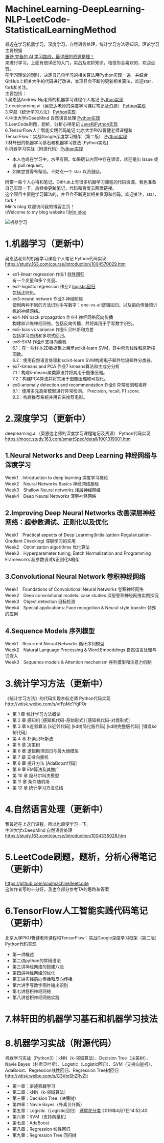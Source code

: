 # MachineLearning-DeepLearning-NLP-LeetCode-StatisticalLearningMethod  

最近在学习机器学习，深度学习，自然语言处理，统计学习方法等知识，理论学习主要根据  
[重磅,完备的 AI 学习路线，最详细的资源整理！](https://mp.weixin.qq.com/s/3_KT7WZvvTGts3wprlpFPA)  
来进行学习，上面有很详细的入门，实战及进阶知识，相信你会喜欢的，欢迎点赞。  
在学习理论的同时，决定自己将学习的相关算法用Python实现一遍，并结合GitHub上相关大牛的代码进行改进，本项目会不断的更新相关算法，欢迎star，fork和关注。  
主要包括：  
1.吴恩达Andrew Ng老师的机器学习课程个人笔记 [Python实现](https://github.com/liweimin1996/MachineLearning-DeepLearning-NLP-LeetCode-StatisticalLearningMethod-TensorFlow/tree/master/%E6%9C%BA%E5%99%A8%E5%AD%A6%E4%B9%A0%20%E5%90%B4%E6%81%A9%E8%BE%BE%20Python%E4%BB%A3%E7%A0%81%E5%AE%9E%E7%8E%B0)    
2.deeplearning.ai（吴恩达老师的深度学习课程笔记及资源） [Python实现](https://github.com/liweimin1996/MachineLearning-DeepLearning-NLP-LeetCode-StatisticalLearningMethod-TensorFlow/tree/master/%E6%B7%B1%E5%BA%A6%E5%AD%A6%E4%B9%A0%20%E5%90%B4%E6%81%A9%E8%BE%BE%20Python%E4%BB%A3%E7%A0%81%E5%AE%9E%E7%8E%B0)    
3.李航《统计学习方法》 [Python实现](https://github.com/liweimin1996/MachineLearning-DeepLearning-NLP-LeetCode-StatisticalLearningMethod-TensorFlow/tree/master/%E7%BB%9F%E8%AE%A1%E5%AD%A6%E4%B9%A0%E6%96%B9%E6%B3%95%20%E6%9D%8E%E8%88%AA%20Python%E4%BB%A3%E7%A0%81%E5%AE%9E%E7%8E%B0)    
4.牛津大学xDeepMind 自然语言处理 [Python实现](https://github.com/liweimin1996/MachineLearning-DeepLearning-NLP-LeetCode-StatisticalLearningMethod-TensorFlow/tree/master/%E8%87%AA%E7%84%B6%E8%AF%AD%E8%A8%80%E5%A4%84%E7%90%86%20DeepMind%20Python%E4%BB%A3%E7%A0%81%E5%AE%9E%E7%8E%B0)  
5.LeetCode刷题，题析，分析心得笔记 [Java和Python实现](https://github.com/liweimin1996/MachineLearning-DeepLearning-NLP-LeetCode-StatisticalLearningMethod-TensorFlow/tree/master/LeetCode%E5%88%B7%E9%A2%98%EF%BC%8C%E9%A2%98%E6%9E%90%EF%BC%8C%E5%88%86%E6%9E%90%E5%BF%83%E5%BE%97%E7%AC%94%E8%AE%B0)  
6.TensorFlow人工智能实践代码笔记  北京大学PKU曹健老师课程和TensorFlow：实战Google深度学习框架（第二版） [Python实现](https://github.com/liweimin1996/MachineLearning-DeepLearning-NLP-LeetCode-StatisticalLearningMethod-TensorFlow/tree/master/TensorFlow%E5%AE%9E%E8%B7%B5%20Google%20Python%E4%BB%A3%E7%A0%81%E5%AE%9E%E7%8E%B0)  
7.林轩田的机器学习基石和机器学习技法  [Python实现]  
8.机器学习实战（附源代码）[Python实现](https://github.com/liweimin1996/MachineLearning-DeepLearning-NLP-LeetCode-StatisticalLearningMethod-TensorFlow/tree/master/%E6%9C%BA%E5%99%A8%E5%AD%A6%E4%B9%A0%E5%AE%9E%E6%88%98%20Python%E4%BB%A3%E7%A0%81%E5%AE%9E%E7%8E%B0/logistic%E9%80%BB%E8%BE%91%E5%9B%9E%E5%BD%92)  

- 本人也尚在学习中，水平有限。如果确认内容中存在谬误，欢迎提出 issue 或者 pull request。  
- 如果您觉得有帮助，不妨点一个 star 以资鼓励。  

附带一些个人心得和笔记。GitHub上有很多机器学习课程的代码资源，我也准备自己实现一下，后续会更新笔记，代码和百度云网盘链接。  
这个项目主要是学习算法的，并且会不断更新相关资源和代码，欢迎关注，star，fork！  
Min's blog 欢迎访问我的博客主页！  
(Welcome to my blog website !)[Min blog](https://liweimin1996.github.io/)    

![机器学习](https://github.com/liweimin1996/MachineLearning-DeepLearning-NLP-LeetCode-StatisticalLearningMethod-TensorFlow/blob/master/knowledge.jpg)  

# 1.机器学习（更新中）  

吴恩达老师的机器学习课程个人笔记 Python代码实现  
https://study.163.com/course/introduction/1004570029.htm       
- ex1-linear regression 作业1 [线性回归](https://github.com/liweimin1996/MachineLearning-DeepLearning-NLP-LeetCode-StatisticalLearningMethod-TensorFlow/tree/master/机器学习%20吴恩达%20Python代码实现/ex1-linear%20regression%20作业1%20线性回归)    
有一个变量和多个变量。  
- ex2-logistic regression 作业2 [logistic回归](https://github.com/liweimin1996/MachineLearning-DeepLearning-NLP-LeetCode-StatisticalLearningMethod-TensorFlow/tree/master/机器学习%20吴恩达%20Python代码实现/ex2-logistic%20regression%20作业2%20logistic回归)    
包括正则化。  
- ex3-neural network 作业3 神经网络  
使用两种不同的方法识别手写数字：one-vs-all逻辑回归，以及前向传播预训练的神经网络。  
- ex4-NN back propagation 作业4 神经网络反向传播  
构建和训练神经网络，包括反向传播，并将其用于手写数字识别。  
- ex5-bias vs variance 作业5 贝叶斯和方差  
包括学习曲线和多项式回归。  
- ex6-SVM 作业6 支持向量机  
6.1：在一些样本2D数据集上展示scikit-learn SVM，其中包含线性和高斯核函数。  
6.2：使用自然语言处理和scikit-learn SVM构建电子邮件垃圾邮件分类器。  
- ex7-kmeans and PCA 作业7 kmeans算法和主成分分析  
7.1：构建k-means聚类算法并将其用于图像压缩。  
7.2：构建PCA算法并将其用于图像压缩和可视化。  
- ex8-anomaly detection and recommendation 作业8 异常检测和推荐  
8.1：使用多元高斯模型进行异常检测。 Precision, recall, F1 score.  
8.2：构建推荐系统并用它来推荐电影。  
  
# 2.深度学习（更新中）  
deeplearning.ai（吴恩达老师的深度学习课程笔记及资源） Python代码实现  
https://mooc.study.163.com/smartSpec/detail/1001319001.htm  
## 1.Neural Networks and Deep Learning   神经网络与深度学习   
Week1　Introduction to deep learning  深度学习概论  
Week2　Neural Networks Basics  神经网络基础  
Week3　Shallow Neural networks  浅层神经网络  
Week4　Deep Neural Networks  深层神经网络  

## 2.Improving Deep Neural Networks  改善深层神经网络：超参数调试、正则化以及优化  
Week1　Practical aspects of Deep Learning(Initialization-Regularization-Gradient Checking)  深层学习的实用  
Week2　Optimization algorithms  优化算法  
Week3　Hyperparameter tuning, Batch Normalization and Programming Frameworks  超参数调试&正则化&框架  

## 3.Convolutional Neural Network  卷积神经网络    
Week1　Foundations of Convolutional Neural Networks  卷积神经网络  
Week2　Deep convolutional models: case studies  深层卷积神经网络实例探究  
Week3　Object detection  目标检测  
Week4　Special applications: Face recognition & Neural style transfer  特殊的应用  

## 4.Sequence Models  序列模型  
Week1　Recurrent Neural Networks  循环序列模型  
Week2　Natural Language Processing & Word Embeddings  自然语言处理与词嵌入  
Week3　Sequence models & Attention mechanism  序列模型和注意力机制  
  
# 3.统计学习方法（更新中）  
《统计学习方法》的代码实现李航老师 Python代码实现  
http://vdisk.weibo.com/s/vfFpMc1YgPOr  
- 第 1 章 统计学习方法概论
- 第 2 章 感知机 [感知机代码-原始形式] [感知机代码-对偶形式]
- 第 3 章 k近邻算法 [k近邻代码] [kd树简化版代码] [kd树完整版代码] [错误kd树代码]
- 第 4 章 朴素贝叶斯法
- 第 5 章 决策树
- 第 6 章 逻辑斯谛回归与最大熵模型
- 第 7 章 支持向量机
- 第 8 章 提升方法 [AdaBoost代码]
- 第 9 章 EM算法及其推广
- 第 10 章 隐马尔科夫模型
- 第 11 章 条件随机场
- 第 12 章 统计学习方法总结
  
# 4.自然语言处理（更新中）  
我最近在上这门课程，所以也顺便学习一下。  
牛津大学xDeepMind 自然语言处理  
https://study.163.com/course/introduction/1004336028.htm    


# 5.LeetCode刷题，题析，分析心得笔记 （更新中）     
https://github.com/soulmachine/leetcode    
这位作者写的十分好，我也会部分参考TA的思路和答案  

# 6.TensorFlow人工智能实践代码笔记（更新中）  
北京大学PKU曹健老师课程和TensorFlow：实战Google深度学习框架（第二版） Python代码实现  
- 第一讲概述
- 第二讲python的常用语法
- 第三讲神经网络的搭建八股
- 第四讲神经网络的优化
- 第五讲实践前向传播和反向传播
- 第六讲手写数字图片输出识别
- 第七讲卷积神经网络
- 第八讲卷积神经网络实践  

# 7.林轩田的机器学习基石和机器学习技法   


# 8.机器学习实战（附源代码）  
机器学习实战（Python3）：kNN（k-邻域算法）、Decision Tree（决策树）、Navie Bayes（朴素贝叶斯）、Logistic（Logistic回归）、SVM（支持向量机）、AdaBoost、Regression线性回归、Regression Tree树回归    
 http://vdisk.weibo.com/s/C3VtoShZRyZIt  
- 第一章：讲述机器学习   
- 第二章：kNN（k-邻域算法）   
- 第三章：Decision Tree（决策树）  
- 第四章：Navie Bayes（朴素贝叶斯）  
- 第五章：Logistic（Logistic回归） [鸢尾花分类](https://github.com/liweimin1996/MachineLearning-DeepLearning-NLP-LeetCode-StatisticalLearningMethod-TensorFlow/tree/master/%E6%9C%BA%E5%99%A8%E5%AD%A6%E4%B9%A0%E5%AE%9E%E6%88%98%20Python%E4%BB%A3%E7%A0%81%E5%AE%9E%E7%8E%B0/logistic%E9%80%BB%E8%BE%91%E5%9B%9E%E5%BD%92/%E9%B8%A2%E5%B0%BE%E8%8A%B1%E5%88%86%E7%B1%BB) 2019年4月7日14:52:40    
- 第六章：SVM（支持向量机）  
- 第七章：AdaBoost  
- 第八章：Regression   线性回归  
- 第九章：Regression Tree  回归树  